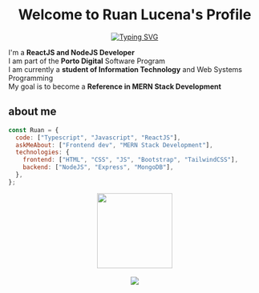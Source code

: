 <p align="center">
  <h1 align="center">Welcome to Ruan Lucena</a>'s Profile</h1>
</p>

<p align="center">
<a href="https://git.io/typing-svg"><img src="https://readme-typing-svg.demolab.com?font=Fira+Code&weight=500&pause=1000&color=0CF744&width=435&lines=I+am+a+Frontend+Developer;Software+Analyst+and+Developer;Software+Resident+at+Porto+Digital+in+Brazil" alt="Typing SVG" /></a>
</p>

I'm a **ReactJS and NodeJS Developer**
<br>
I am part of the **Porto Digital** Software Program
<br>
I am currently a **student of Information Technology** and Web Systems Programming
<br>
My goal is to become a **Reference in MERN Stack Development**

## about me

```javascript
const Ruan = {
  code: ["Typescript", "Javascript", "ReactJS"],
  askMeAbout: ["Frontend dev", "MERN Stack Development"],
  technologies: {
    frontend: ["HTML", "CSS", "JS", "Bootstrap", "TailwindCSS"],
    backend: ["NodeJS", "Express", "MongoDB"],
  },
};
```

<div align="center">

<img align="center" height="150em" src="https://github-readme-streak-stats.herokuapp.com/?user=SrLuc&theme=onedark" />
</a>

<br>
<br>

<a href="https://github.com/SrLuc/github-readme-stats">
  <img align="center" src="https://github-readme-stats.anuraghazra1.vercel.app/api/top-langs/?username=SrLuc&layout=compact&theme=onedark" />

</div>

<br>



